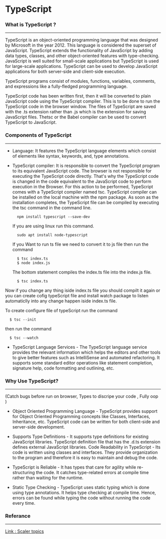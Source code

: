 # TypeScript

### What is TypeScript ?

---

TypeScript is an object-oriented programming language that was designed by Microsoft in the year 2012. This language is considered the superset of JavaScript. TypeScript extends the functionality of JavaScript by adding data types, classes, and other object-oriented features with type-checking. JavaScript is well suited for small-scale applications but TypeScript is used for large-scale applications. TypeScript can be used to develop JavaScript applications for both server-side and client-side execution.

TypeScript programs consist of modules, functions, variables, comments, and expressions like a fully-fledged programming language.

TypeScript code has been written first, then it will be converted to plain JavaScript code using the TypeScript compiler. This is to be done to run the TypeScript code in the browser window. The files of TypeScript are saved with the .ts extension rather than .js which is the extension for saving JavaScript files. Thetsc or the Babel compiler can be used to convert TypeScript to JavaScript.

### Components of TypeScript

---

- Language: It features the TypeScript language elements which consist of elements like syntax, keywords, and, type annotations.

- TypeScript compiler: It is responsible to convert the TypeScript program to its equivalent JavaScript code. The browser is not responsible for executing the TypeScript code directly. That's why the TypeScript code is changed in the code equivalent to the JavaScript code to perform execution in the Browser. For this action to be performed, TypeScript comes with a TypeScript compiler named tsc. TypeScript compiler can be installed on the local machine with the npm package. As soon as the installation completes, the TypeScript file can be compiled by executing the tsc command in the command line.

        npm install typescript --save-dev

  If you are using linux run this command.

        sudo apt install node-typescript

  If you Want to run ts file we need to convert it to js file then run the command

        $ tsc index.ts
        $ node index.js

  The bottom statement compiles the index.ts file into the index.js file.

        $ tsc index.ts

Now if you change any thing iside index.ts file you should compilt it again or you can create cofig typeScript file and install watch package to listen automaticlly into any change happen iside index.ts file.

To create configure file of typeScript run the command

      $ tsc --init

then run the command

      $ tsc --watch

- TypeScript Language Services - The TypeScript language service provides the relevant information which helps the editors and other tools to give better features such as IntelliSense and automated refactoring. It supports some standard editor operations like statement completion, signature help, code formatting and outlining, etc.

### Why Use TypeScript?

---

(Catch bugs before run on browser, Types to discripe your code , Fully oop )

- Object Oriented Programming Language - TypeScript provides support for Object Oriented Programming concepts like Classes, Interfaces, Inheritance, etc. TypeScript code can be written for both client-side and server-side development.

- Supports Type Definitions - It supports type definitions for existing JavaScript libraries. TypeScript definition file that has the .d.ts extension defines external JavaScript libraries.
  Code Readability in TypeScript - Its code is written using classes and interfaces. They provide organization to the program and therefore it is easy to maintain and debug the code.

- TypeScript is Reliable - It has types that care for agility while re-structuring the code. It catches type-related errors at compile time rather than waiting for the runtime.

- Static Type Checking - TypeScript uses static typing which is done using type annotations. It helps type checking at compile time. Hence, errors can be found while typing the code without running the code every time.

### Referance

---

[Link : Scaler topics](https://www.scaler.com/topics/what-is-typescript/)
